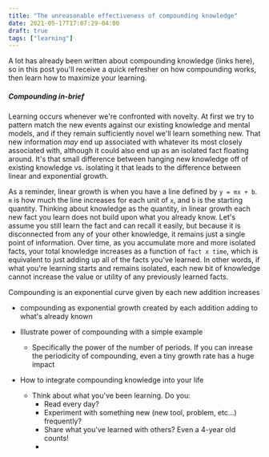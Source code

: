 ```yaml
---
title: "The unreasonable effectiveness of compounding knowledge"
date: 2021-05-17T17:07:29-04:00
draft: true
tags: ["learning"]
---
```


A lot has already been written about compounding knowledge (links here), so in this post you'll receive a quick refresher on how compounding works, then learn how to maximize your learning.

##### Compounding in-brief

Learning occurs whenever we're confronted with novelty.
At first we try to pattern match the new events against our existing knowledge and mental models, and if they remain sufficiently novel we'll learn something new.
That new information _may_ end up associated with whatever its most closely associated with, although it could also end up as an isolated fact floating around.
It's that small difference between hanging new knowledge off of existing knowledge vs. isolating it that leads to the difference between linear and exponential growth.

As a reminder, linear growth is when you have a line defined by `y = mx + b`.
`m` is how much the line increases for each unit of `x`, and `b` is the starting quantity.
Thinking about knowledge as the quantity, in linear growth each new fact you learn does not build upon what you already know.
Let's assume you still learn the fact and can recall it easily, but because it is disconnected from any of your other knowledge, it remains just a single point of information.
Over time, as you accumulate more and more isolated facts, your total knowledge increases as a function of `fact x time`, which is equivalent to just adding up all of the facts you've learned.
In other words, if what you're learning starts and remains isolated, each new bit of knowledge cannot increase the value or utility of any previously learned facts.

Compounding is an exponential curve given by each new addition increases

- compounding as exponential growth created by each addition adding to what's already known
- Illustrate power of compounding with a simple example
  - Specifically the power of the number of periods. If you can inrease the periodicity of compounding, even a tiny growth rate has a huge impact

- How to integrate compounding knowledge into your life
  - Think about what you've been learning. Do you:
    - Read every day?
    - Experiment with something new (new tool, problem, etc...) frequently?
    - Share what you've learned with others? Even a 4-year old counts!
    -
